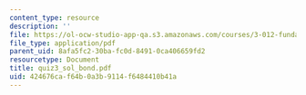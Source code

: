 ```yaml
---
content_type: resource
description: ''
file: https://ol-ocw-studio-app-qa.s3.amazonaws.com/courses/3-012-fundamentals-of-materials-science-fall-2005/424676caf64b0a3b9114f6484410b41a_quiz3_sol_bond.pdf
file_type: application/pdf
parent_uid: 8afa5fc2-30ba-fc0d-8491-0ca406659fd2
resourcetype: Document
title: quiz3_sol_bond.pdf
uid: 424676ca-f64b-0a3b-9114-f6484410b41a
---
```

